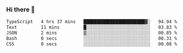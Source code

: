 ### Hi there 👋

<!--
**zhengis-alinur/zhengis-alinur** is a ✨ _special_ ✨ repository because its `README.md` (this file) appears on your GitHub profile.

Here are some ideas to get you started:

- 🔭 I’m currently working on ...
- 🌱 I’m currently learning ...
- 👯 I’m looking to collaborate on ...
- 🤔 I’m looking for help with ...
- 💬 Ask me about ...
- 📫 How to reach me: ...
- 😄 Pronouns: ...
- ⚡ Fun fact: ...
-->

<!--START_SECTION:waka-->

```txt
TypeScript   4 hrs 37 mins   ███████████████████████▓░   94.94 %
Text         11 mins         █░░░░░░░░░░░░░░░░░░░░░░░░   03.83 %
JSON         2 mins          ▒░░░░░░░░░░░░░░░░░░░░░░░░   00.85 %
Bash         0 secs          ░░░░░░░░░░░░░░░░░░░░░░░░░   00.31 %
CSS          0 secs          ░░░░░░░░░░░░░░░░░░░░░░░░░   00.08 %
```

<!--END_SECTION:waka-->
